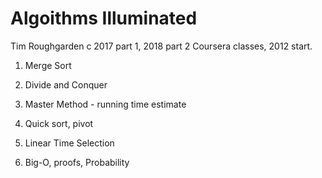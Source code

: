 # Algoithms Illuminated 
Tim Roughgarden 
c 2017 part 1, 2018 part 2
Coursera classes, 2012 start.  

 1) Merge Sort

 1) Divide and Conquer  


 1) Master Method - running time estimate  


 1) Quick sort, pivot  


 1) Linear Time Selection  

 


 1) Big-O, proofs, Probability  





